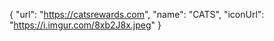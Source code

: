 {
    "url": "https://catsrewards.com",
    "name": "CATS",
    "iconUrl": "https://i.imgur.com/8xb2J8x.jpeg"
}

